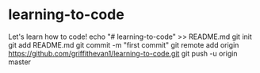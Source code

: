 # learning-to-code
Let's learn how to code! echo 
"# learning-to-code" >> README.md
git init
git add README.md
git commit -m "first commit"
git remote add origin https://github.com/griffithevan1/learning-to-code.git
git push -u origin master
